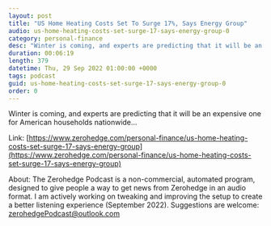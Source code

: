 ```yaml
---
layout: post
title: "US Home Heating Costs Set To Surge 17%, Says Energy Group"
audio: us-home-heating-costs-set-surge-17-says-energy-group-0
category: personal-finance
desc: "Winter is coming, and experts are predicting that it will be an expensive one for American households nationwide..."
duration: 00:06:19
length: 379
datetime: Thu, 29 Sep 2022 01:00:00 +0000
tags: podcast
guid: us-home-heating-costs-set-surge-17-says-energy-group-0
order: 0
---
```

Winter is coming, and experts are predicting that it will be an expensive one for American households nationwide...

Link: [https://www.zerohedge.com/personal-finance/us-home-heating-costs-set-surge-17-says-energy-group](https://www.zerohedge.com/personal-finance/us-home-heating-costs-set-surge-17-says-energy-group)

About: The Zerohedge Podcast is a non-commercial, automated program, designed to give people a way to get news from Zerohedge in an audio format.  I am actively working on tweaking and improving the setup to create a better listening experience (September 2022).  Suggestions are welcome: [zerohedgePodcast@outlook.com](mailto:zerohedgePodcast@outlook.com)